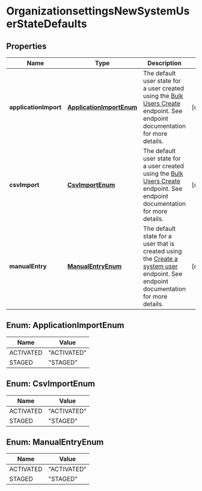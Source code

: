# OrganizationsettingsNewSystemUserStateDefaults

## Properties
Name | Type | Description | Notes
------------ | ------------- | ------------- | -------------
**applicationImport** | [**ApplicationImportEnum**](#ApplicationImportEnum) | The default user state for a user created using the [Bulk Users Create](https://docs.jumpcloud.com/api/2.0/index.html#operation/bulk_usersCreate) endpoint. See endpoint documentation for more details. |  [optional]
**csvImport** | [**CsvImportEnum**](#CsvImportEnum) | The default user state for a user created using the [Bulk Users Create](https://docs.jumpcloud.com/api/2.0/index.html#operation/bulk_usersCreate) endpoint. See endpoint documentation for more details. |  [optional]
**manualEntry** | [**ManualEntryEnum**](#ManualEntryEnum) | The default state for a user that is created using the [Create a system user](https://docs.jumpcloud.com/api/1.0/index.html#operation/systemusers_post) endpoint. See endpoint documentation for more details. |  [optional]

<a name="ApplicationImportEnum"></a>
## Enum: ApplicationImportEnum
Name | Value
---- | -----
ACTIVATED | &quot;ACTIVATED&quot;
STAGED | &quot;STAGED&quot;

<a name="CsvImportEnum"></a>
## Enum: CsvImportEnum
Name | Value
---- | -----
ACTIVATED | &quot;ACTIVATED&quot;
STAGED | &quot;STAGED&quot;

<a name="ManualEntryEnum"></a>
## Enum: ManualEntryEnum
Name | Value
---- | -----
ACTIVATED | &quot;ACTIVATED&quot;
STAGED | &quot;STAGED&quot;
